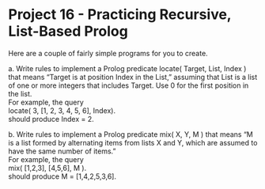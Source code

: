 # Project 16 - Practicing Recursive, List-Based Prolog

Here are a couple of fairly simple programs for you to create.

a. Write rules to implement a Prolog predicate locate( Target, List, Index ) that means “Target is at position Index in the List,” assuming that List is a list of one or more integers that includes Target. Use 0 for the first position in the list.  
For example, the query  
locate( 3, [1, 2, 3, 4, 5, 6], Index).  
should produce Index = 2.

b. Write rules to implement a Prolog predicate mix( X, Y, M ) that means “M is a list formed by alternating items from lists X and Y, which are assumed to have the same number of items.”  
For example, the query  
mix( [1,2,3], [4,5,6], M ).  
should produce M = [1,4,2,5,3,6].  
